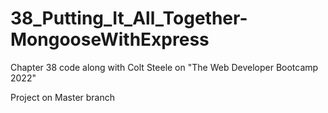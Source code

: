 # 38_Putting_It_All_Together-MongooseWithExpress
Chapter 38 code along with Colt Steele on "The Web Developer Bootcamp 2022"


Project on Master branch
